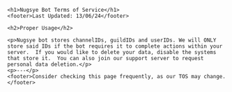 <html lang="en"><head>
    <meta charset="UTF-8">
    <meta http-equiv="X-UA-Compatible" content="IE=edge">
    <meta name="viewport" content="width=device-width, initial-scale=1.0">
    <title>Nugsye Bot TOS</title>
</head>
<body>


    <h1>Nugsye Bot Terms of Service</h1>
    <footer>Last Updated: 13/06/24</footer>

    <h2>Proper Usage</h2>
    
    <p>Nugsye bot stores channelIDs, guildIDs and userIDs. We will ONLY store said IDs if the bot requires it to complete actions within your server.  If you would like to delete your data, disable the systems that store it.  You can also join our support server to request personal data deletion.</p>
    <p>---</p>
    <footer>Consider checking this page frequently, as our TOS may change.</footer>


</body></html>
